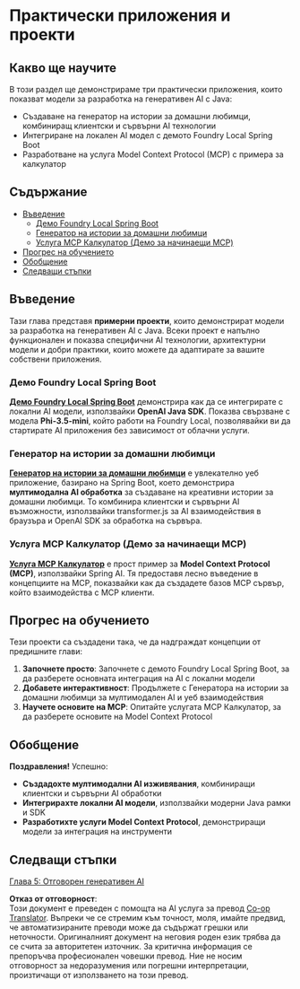 <!--
CO_OP_TRANSLATOR_METADATA:
{
  "original_hash": "d45b8e2291ab1357592c904c103cbc81",
  "translation_date": "2025-07-28T11:12:07+00:00",
  "source_file": "04-PracticalSamples/README.md",
  "language_code": "bg"
}
-->
# Практически приложения и проекти

## Какво ще научите
В този раздел ще демонстрираме три практически приложения, които показват модели за разработка на генеративен AI с Java:
- Създаване на генератор на истории за домашни любимци, комбиниращ клиентски и сървърни AI технологии
- Интегриране на локален AI модел с демото Foundry Local Spring Boot
- Разработване на услуга Model Context Protocol (MCP) с примера за калкулатор

## Съдържание

- [Въведение](../../../04-PracticalSamples)
  - [Демо Foundry Local Spring Boot](../../../04-PracticalSamples)
  - [Генератор на истории за домашни любимци](../../../04-PracticalSamples)
  - [Услуга MCP Калкулатор (Демо за начинаещи MCP)](../../../04-PracticalSamples)
- [Прогрес на обучението](../../../04-PracticalSamples)
- [Обобщение](../../../04-PracticalSamples)
- [Следващи стъпки](../../../04-PracticalSamples)

## Въведение

Тази глава представя **примерни проекти**, които демонстрират модели за разработка на генеративен AI с Java. Всеки проект е напълно функционален и показва специфични AI технологии, архитектурни модели и добри практики, които можете да адаптирате за вашите собствени приложения.

### Демо Foundry Local Spring Boot

**[Демо Foundry Local Spring Boot](foundrylocal/README.md)** демонстрира как да се интегрирате с локални AI модели, използвайки **OpenAI Java SDK**. Показва свързване с модела **Phi-3.5-mini**, който работи на Foundry Local, позволявайки ви да стартирате AI приложения без зависимост от облачни услуги.

### Генератор на истории за домашни любимци

**[Генератор на истории за домашни любимци](petstory/README.md)** е увлекателно уеб приложение, базирано на Spring Boot, което демонстрира **мултимодална AI обработка** за създаване на креативни истории за домашни любимци. То комбинира клиентски и сървърни AI възможности, използвайки transformer.js за AI взаимодействия в браузъра и OpenAI SDK за обработка на сървъра.

### Услуга MCP Калкулатор (Демо за начинаещи MCP)

**[Услуга MCP Калкулатор](calculator/README.md)** е прост пример за **Model Context Protocol (MCP)**, използвайки Spring AI. Тя предоставя лесно въведение в концепциите на MCP, показвайки как да създадете базов MCP сървър, който взаимодейства с MCP клиенти.

## Прогрес на обучението

Тези проекти са създадени така, че да надграждат концепции от предишните глави:

1. **Започнете просто**: Започнете с демото Foundry Local Spring Boot, за да разберете основната интеграция на AI с локални модели
2. **Добавете интерактивност**: Продължете с Генератора на истории за домашни любимци за мултимодален AI и уеб взаимодействия
3. **Научете основите на MCP**: Опитайте услугата MCP Калкулатор, за да разберете основите на Model Context Protocol

## Обобщение

**Поздравления!** Успешно:

- **Създадохте мултимодални AI изживявания**, комбиниращи клиентски и сървърни AI обработки
- **Интегрирахте локални AI модели**, използвайки модерни Java рамки и SDK
- **Разработихте услуги Model Context Protocol**, демонстриращи модели за интеграция на инструменти

## Следващи стъпки

[Глава 5: Отговорен генеративен AI](../05-ResponsibleGenAI/README.md)

**Отказ от отговорност**:  
Този документ е преведен с помощта на AI услуга за превод [Co-op Translator](https://github.com/Azure/co-op-translator). Въпреки че се стремим към точност, моля, имайте предвид, че автоматизираните преводи може да съдържат грешки или неточности. Оригиналният документ на неговия роден език трябва да се счита за авторитетен източник. За критична информация се препоръчва професионален човешки превод. Ние не носим отговорност за недоразумения или погрешни интерпретации, произтичащи от използването на този превод.